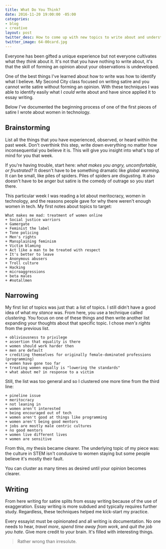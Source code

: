 ```yaml
---
title: What Do You Think?
date: 2016-11-20 19:00:00 -05:00
categories:
- blog
- creative
layout: post
twitter_desc: How to come up with new topics to write about and understand what you really think about things.
twitter_image: 64-00card.jpg
---
```


Everyone has been gifted a unique experience but not everyone cultivates what they _think_ about it. It's not that you have nothing to write about, it's that the skill of forming an opinion about your observations is undeveloped.

One of the best things I've learned about how to write was how to identify what I believe. My Second City class focused on writing satire and you cannot write satire without forming an opinion. With these techniques I was able to identify easily what I *could* write about and have since applied it to essay writing.

Below I've documented the beginning process of one of the first pieces of satire I wrote about women in technology.

## Brainstorming

List all the things that you have experienced, observed, or heard within the past week. Don't overthink this step, write down everything no matter how inconsequential you believe it is. This will give you insight into what's top of mind for you that week.

If you're having trouble, start here: *what makes you angry, uncomfortable, or frustrated?* It doesn't have to be something dramatic like _global warming_. It can be small, like piles of spiders. Piles of spiders are disgusting. It also doesn't have to be anger but satire is the comedy of outrage so you start there.

This particular week I was reading a lot about meritocracy, women in technology, and the reasons people gave for why there weren't enough women in tech. My first notes about topics to target:

    What makes me mad: treatment of women online
    + Social justice warriors
    + Gamergate
    + Feminist the label
    + Tone policing
    + Men's rights
    + Mansplaining feminism
    + Victim blaming
    + Act like a man to be treated with respect
    + It's better to leave
    + Anonymous abusers
    + Troll culture
    + Hacking
    + microaggressions
    + beta males
    + #notallmen

## Narrowing

My first list of topics was just that: a list of topics. I still didn't have a good idea of what my _stance_ was. From here, you use a technique called _clustering_. You focus on one of these things and then write another list expanding your thoughts about that specific topic. I chose *men's rights* from the previous list.

    + obliviousness to privilege
    + assertion that equality is there
    + women should work harder then
    + men are default
    + crediting themselves for originally female-dominated professions (programming)
    + women have gone too far
    + treating women equally is "lowering the standards"
    + what about me? in response to a victim

Still, the list was too general and so I clustered one more time from the third line:

    + pineline issue
    + meritocracy
    + not leaning in
    + women aren't interested
    + being encouraged out of tech
    + women aren't good at things like programming
    + women aren't being good mentors
    + jobs are mostly male centric cultures
    + no good mentors
    + women live different lives
    + women are sensitive

From this, my thesis became clearer. The underlying topic of my piece was: the culture in STEM isn't condusive to women staying but some people believe it's mostly their fault.

You can cluster as many times as desired until your opinion becomes clearer.

## Writing

From here writing for satire splits from essay writing because of the use of exaggeration. Essay writing is more subdued and typically requires further study. Regardless, these techniques helped me kick-start my practice.

Every essayist must be opinionated and all writing is documentation. No one needs to hear, _travel more_, _spend time away from work_, and _quit the job you hate_. Give more credit to your brain. It's filled with interesting things.

<blockquote class="large">
<p>Rather wrong than irresolute.</p>
</blockquote>